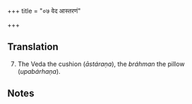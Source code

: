 +++
title = "०७ वेद आस्तरणं"

+++
## Translation
7. The Veda the cushion (*āstáraṇa*), the *bráhman* the pillow  
(*upabárhaṇa*).

## Notes

